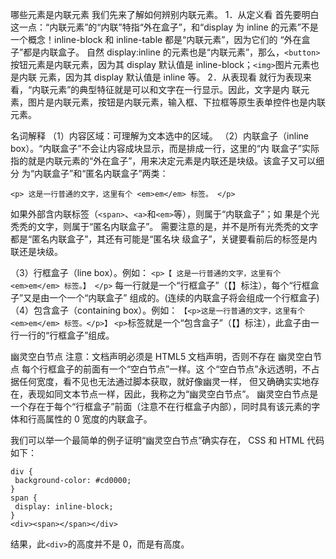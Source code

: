 哪些元素是内联元素 
我们先来了解如何辨别内联元素。
1．从定义看 
首先要明白这一点：“内联元素”的“内联”特指“外在盒子”，和“display 为 inline
的元素”不是一个概念！inline-block 和 inline-table 都是“内联元素”，因为它们的
“外在盒子”都是内联盒子。
自然 display:inline 的元素也是“内联元素”，那么，`<button>`
按钮元素是内联元素，因为其 display 默认值是 inline-block；`<img>`图片元素也是内联
元素，因为其 display 默认值是 inline 等。 
2．从表现看 
就行为表现来看，“内联元素”的典型特征就是可以和文字在一行显示。因此，文字是内
联元素，图片是内联元素，按钮是内联元素，输入框、下拉框等原生表单控件也是内联元素。

名词解释
（1）内容区域：可理解为文本选中的区域。
（2）内联盒子（inline box）。“内联盒子”不会让内容成块显示，而是排成一行，这里的“内
联盒子”实际指的就是内联元素的“外在盒子”，用来决定元素是内联还是块级。该盒子又可以细分
为“内联盒子”和“匿名内联盒子”两类：

```
<p> 这是一行普通的文字，这里有个 <em>em</em> 标签。 </p>
```
如果外部含内联标签（`<span>`、`<a>`和`<em>`等），则属于“内联盒子”；如
果是个光秃秃的文字，则属于“匿名内联盒子”。
需要注意的是，并不是所有光秃秃的文字都是“匿名内联盒子”，其还有可能是“匿名块
级盒子”，关键要看前后的标签是内联还是块级。

（3）行框盒子（line box）。例如：
`<p>【 这是一行普通的文字，这里有个 <em>em</em> 标签。】 </p>`
每一行就是一个“行框盒子”（【】标注），每个“行框盒子”又是由一个一个“内联盒子”
组成的。(连续的内联盒子将会组成一个行框盒子)
（4）包含盒子（containing box）。例如：
`【<p>这是一行普通的文字，这里有个 <em>em</em> 标签。</p>】`
`<p>`标签就是一个“包含盒子”（【】标注），此盒子由一行一行的“行框盒子”组成。

 幽灵空白节点
 注意：文档声明必须是 HTML5 文档声明，否则不存在 幽灵空白节点
每个行框盒子的前面有一个“空白节点”一样。这
个“空白节点”永远透明，不占据任何宽度，看不见也无法通过脚本获取，就好像幽灵一样，
但又确确实实地存在，表现如同文本节点一样，因此，我称之为“幽灵空白节点”。
 幽灵空白节点是一个存在于每个“行框盒子”前面（注意不在行框盒子内部），同时具有该元素的字体和行高属性的 0 宽度的内联盒子。

我们可以举一个最简单的例子证明“幽灵空白节点”确实存在， CSS 和 HTML 代码如下：
``` 
div { 
 background-color: #cd0000; 
} 
span { 
 display: inline-block; 
} 
<div><span></span></div> 
```
结果，此`<div>`的高度并不是 0，而是有高度。
